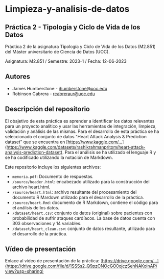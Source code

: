 # Limpieza-y-analisis-de-datos
## Práctica 2 - Tipología y Ciclo de Vida de los Datos

Práctica 2 de la asignatura Tipología y Ciclo de Vida de los Datos (M2.851) del Máster universitario de Ciencia de Datos (UOC).

Asignatura: M2.851 / Semestre: 2023-1 / Fecha: 12-06-2023

## Autores
  * James Humberstone - [jhumberstone@uoc.edu](email@uoc.edu)
  * Robinson Cabrera - [rcabreraur@uoc.edu](email@uoc.edu)

## Descripción del repositorio

El obajetivo de esta práctica es aprender a identificar los datos relevantes para un proyecto analítico y usar las herramientas de integración, limpieza, validación y análisis de las mismas. Para el desarrollo de esta práctica se ha seleccionado el conjunto de datos "Heart Attack Analysis & Prediction dataset" que se encuentra en [https://www.kaggle.com/...](https://www.kaggle.com/datasets/rashikrahmanpritom/heart-attack-analysis-prediction-dataset). Para el análisis se ha utilizado el lenguaje R y se ha codificado utilizando la notación de Markdown. 

Este repositorio incluye los siguientes archivos:

  * `memoria.pdf`: Documento de respuestas.
  * `/source/header.html`: encabezado utilizado para la construcción del archivo heart.html.
  * `/source/heart.html`: archivo resultante del procesamiento del documento R Mardown utilizado para el desarrollo de la práctica.
  * `/source/heart.Rmd`: documento de R Markdown, contiene el código para el análisis de los datos.
  * `/dataset/heart.csv`: conjunto de datos (original) sobre pacientes con probabilidad de sufrir ataques cardíacos. La base de datos cuenta con 303 observaciones y 14 variables.
  * `/dataset/heart_clean.csv`: conjunto de datos resultante, utilizado para el desarrollo de la práctica.


## Vídeo de presentación

Enlace al vídeo de presentación de la práctica: [https://drive.google.com/...](https://drive.google.com/file/d/1SSSs2_Q9pzONOcGO0ojczSehNAKoinAP/view?usp=sharing)
